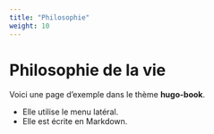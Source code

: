 ```yaml
---
title: "Philosophie"
weight: 10
---
```


# Philosophie de la vie

Voici une page d’exemple dans le thème **hugo-book**.

- Elle utilise le menu latéral.
- Elle est écrite en Markdown.
